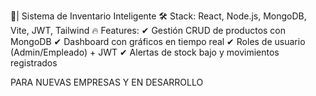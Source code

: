 📌| Sistema de Inventario Inteligente
🛠️ Stack: React, Node.js, MongoDB, Vite, JWT, Tailwind
🔥 Features:
✔ Gestión CRUD de productos con MongoDB
✔ Dashboard con gráficos en tiempo real
✔ Roles de usuario (Admin/Empleado) + JWT
✔ Alertas de stock bajo y movimientos registrados

PARA NUEVAS EMPRESAS Y EN DESARROLLO
